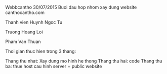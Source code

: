Webbcantho 30/07/2015
Buoi dau hop nhom xay dung website canthocantho.com

Thanh vien
Huynh Ngoc Tu

Truong Hoang Loi

Pham Van Thuan

Thoi gian
thuc hien trong 3 thang:

Thang thu nhat: Xay dung mo hinh he thong
Thang thu hai: code
Thang thu ba: thue host cau hinh server + public website
